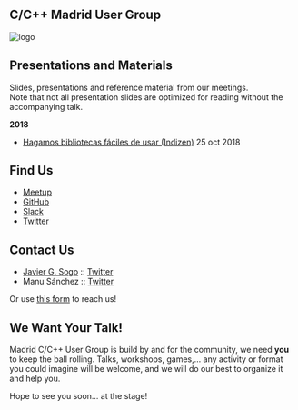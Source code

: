 ## C/C++ Madrid User Group

![logo](assets/madridccppug.jpeg) 


## Presentations and Materials

Slides, presentations and reference material from our meetings.  
Note that not all presentation slides are optimized for reading without the accompanying talk.

**2018**
- [Hagamos bibliotecas fáciles de usar (Indizen)](2018-10-25_Indizen_Hagamos-bibliotecas-faciles-de-usar) 25 oct 2018

## Find Us

- [Meetup](https://www.meetup.com/Madrid-C-Cpp/)
- [GitHub](https://github.com/madridccppug)
- [Slack](https://cpplang.slack.com/messages/C9TDZJWCC)
- [Twitter](https://twitter.com/madridccppug)

## Contact Us
- [Javier G. Sogo](mailto:jgsogo@gmail.com) :: [Twitter](https://twitter.com/jgsogo)
- Manu Sánchez :: [Twitter](https://twitter.com/Manu343726)

Or use [this form](https://madridcc.typeform.com/to/R7QcNa) to reach us!

## We Want Your Talk!
Madrid C/C++ User Group is build by and for the community, we need **you** to keep
the ball rolling. Talks, workshops, games,... any activity or format you could imagine
will be welcome, and we will do our best to organize it and help you.  

Hope to see you soon... at the stage!
